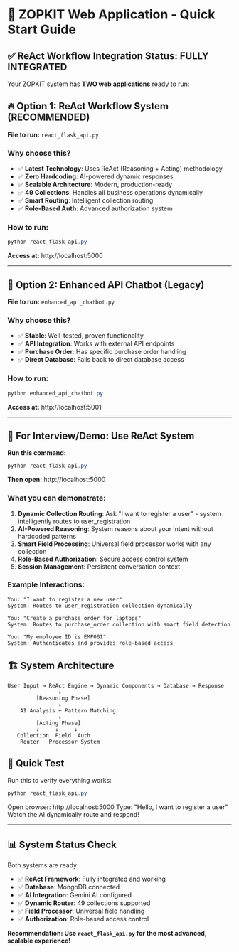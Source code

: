 # 🚀 ZOPKIT Web Application - Quick Start Guide

## ✅ ReAct Workflow Integration Status: FULLY INTEGRATED

Your ZOPKIT system has **TWO web applications** ready to run:

## 🔥 Option 1: ReAct Workflow System (RECOMMENDED)
**File to run:** `react_flask_api.py`

### Why choose this?
- ✅ **Latest Technology**: Uses ReAct (Reasoning + Acting) methodology
- ✅ **Zero Hardcoding**: AI-powered dynamic responses
- ✅ **Scalable Architecture**: Modern, production-ready
- ✅ **49 Collections**: Handles all business operations dynamically
- ✅ **Smart Routing**: Intelligent collection routing
- ✅ **Role-Based Auth**: Advanced authorization system

### How to run:
```powershell
python react_flask_api.py
```
**Access at:** http://localhost:5000

---

## 🔧 Option 2: Enhanced API Chatbot (Legacy)
**File to run:** `enhanced_api_chatbot.py`

### Why choose this?
- ✅ **Stable**: Well-tested, proven functionality
- ✅ **API Integration**: Works with external API endpoints
- ✅ **Purchase Order**: Has specific purchase order handling
- ✅ **Direct Database**: Falls back to direct database access

### How to run:
```powershell
python enhanced_api_chatbot.py
```
**Access at:** http://localhost:5001

---

## 🎯 For Interview/Demo: Use ReAct System

**Run this command:**
```powershell
python react_flask_api.py
```

**Then open:** http://localhost:5000

### What you can demonstrate:
1. **Dynamic Collection Routing**: Ask "I want to register a user" - system intelligently routes to user_registration
2. **AI-Powered Reasoning**: System reasons about your intent without hardcoded patterns
3. **Smart Field Processing**: Universal field processor works with any collection
4. **Role-Based Authorization**: Secure access control system
5. **Session Management**: Persistent conversation context

### Example Interactions:
```
You: "I want to register a new user"
System: Routes to user_registration collection dynamically

You: "Create a purchase order for laptops"  
System: Routes to purchase_order collection with smart field detection

You: "My employee ID is EMP001"
System: Authenticates and provides role-based access
```

## 🏗️ System Architecture

```
User Input → ReAct Engine → Dynamic Components → Database → Response
                ↓
         [Reasoning Phase]
                ↓
    AI Analysis + Pattern Matching
                ↓
         [Acting Phase]
         ↓     ↓     ↓
   Collection  Field  Auth
    Router   Processor System
```

## 🚀 Quick Test

Run this to verify everything works:
```powershell
python react_flask_api.py
```

Open browser: http://localhost:5000
Type: "Hello, I want to register a user"
Watch the AI dynamically route and respond!

---

## 📊 System Status Check

Both systems are ready:
- ✅ **ReAct Framework**: Fully integrated and working
- ✅ **Database**: MongoDB connected
- ✅ **AI Integration**: Gemini AI configured
- ✅ **Dynamic Router**: 49 collections supported
- ✅ **Field Processor**: Universal field handling
- ✅ **Authorization**: Role-based access control

**Recommendation: Use `react_flask_api.py` for the most advanced, scalable experience!**